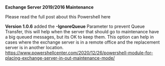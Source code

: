 **Exchange Server 2019/2016 Maintenance**

Please read the full post about this Powershell here

**Version 1.0.6**  added the **-IgnoreQueue** Parameter to prevent Queue Transfer, this will help when the server that should go to maintenance have a big queued messages, but its OK to keep them.
This option can help in cases where the exchange server is in a remote office and the replacement server is in another location.
https://www.powershellcenter.com/2020/12/26/powershell-module-for-placing-exchange-server-in-out-maintenance-mode/

